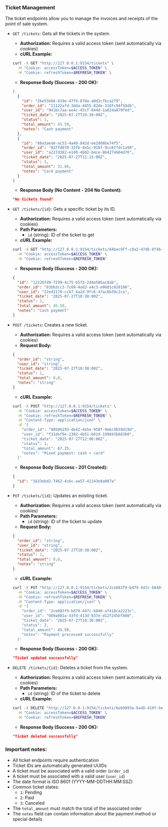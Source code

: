 ### Ticket Management

The ticket endpoints allow you to manage the invoices and receipts of the point of sale system.

- `GET /tickets`: Gets all the tickets in the system.
  - **Authorization:** Requires a valid access token (sent automatically via cookies)
  - **cURL Example:**
  ```bash
  curl -X GET "http://127.0.0.1:9154/tickets" \
    -H "Cookie: accessToken=$ACCESS_TOKEN" \
    -H "Cookie: refreshToken=$REFRESH_TOKEN" \
  ```
  - **Response Body (Success - 200 OK):**
  ```json
  [
    {
      "id": "2be55b66-819e-47f6-870a-a0d2cfbca279",
      "order_id": "11122afd-3dda-4455-82de-310fc94f58db",
      "user_id": "941bc7aa-ee4c-45cf-844d-1a624a870fed",
      "ticket_date": "2025-07-27T10:30:00Z",
      "status": 1,
      "total_amount": 45.50,
      "notes": "Cash payment"
    },
    {
      "id": "88a3aea6-ac53-4a40-842d-ee2d08be74f5",
      "order_id": "027fd070-33fb-4e5c-918f-9cc6f7dc1a94",
      "user_id": "a227d382-e1d0-4b02-b4ce-864274604d76",
      "ticket_date": "2025-07-27T11:15:00Z",
      "status": 2,
      "total_amount": 32.80,
      "notes": "Card payment"
    }
  ]
  ```
  - **Response Body (No Content - 204 No Content):**
  ```json
  "No tickets found"
  ```

- `GET /tickets/{id}`: Gets a specific ticket by its ID.
  - **Authorization:** Requires a valid access token (sent automatically via cookies)
  - **Path Parameters:**
    - `id` (string): ID of the ticket to get
  - **cURL Example:**
  ```bash
  curl -X GET "http://127.0.0.1:9154/tickets/64bec9ff-c8a2-47db-8f4b-f7d92b47dc1a" \
    -H "Cookie: accessToken=$ACCESS_TOKEN" \
    -H "Cookie: refreshToken=$REFRESH_TOKEN"
  ```
  - **Response Body (Success - 200 OK):**
  ```json
  {
    "id": "12226fd9-7299-4c75-b573-2d4a586ac8ab",
    "order_id": "83bb3cc3-7c60-4ad2-a4c3-e0601c028106",
    "user_id": "22ed1170-ccb7-4a2d-9fc6-47ac6b39c2ca",
    "ticket_date": "2025-07-27T10:30:00Z",
    "status": 1,
    "total_amount": 45.50,
    "notes": "Cash payment"
  }
  ```

- `POST /tickets`: Creates a new ticket.
  - **Authorization:** Requires a valid access token (sent automatically via cookies)
  - **Request Body:**
  ```json
  {
    "order_id": "string",
    "user_id": "string",
    "ticket_date": "2025-07-27T10:30:00Z",
    "status": 1,
    "total_amount": 0.0,
    "notes": "string"
  }
  ```
  - **cURL Example:**
  ```bash
  curl -X POST "http://127.0.0.1:9154/tickets" \
    -H "Cookie: accessToken=$ACCESS_TOKEN" \
    -H "Cookie: refreshToken=$REFRESH_TOKEN" \
    -H "Content-Type: application/json" \
    -d '{
      "order_id": "80506193-de42-4a5e-958f-9e6c9b59d19d",
      "user_id": "f31def9e-2382-4b51-b61d-199843b663b0",
      "ticket_date": "2025-07-27T12:00:00Z",
      "status": 1,
      "total_amount": 67.25,
      "notes": "Mixed payment: cash + card"
    }'
  ```
  - **Response Body (Success - 201 Created):**
  ```json
  {
    "id": "1633ebd2-7462-4c6c-aa57-41143e8a087a"
  }
  ```

- `PUT /tickets/{id}`: Updates an existing ticket.
  - **Authorization:** Requires a valid access token (sent automatically via cookies)
  - **Path Parameters:**
    - `id` (string): ID of the ticket to update
  - **Request Body:**
  ```json
  {
    "order_id": "string",
    "user_id": "string",
    "ticket_date": "2025-07-27T10:30:00Z",
    "status": 1,
    "total_amount": 0.0,
    "notes": "string"
  }
  ```
  - **cURL Example:**
  ```bash
  curl -X PUT "http://127.0.0.1:9154/tickets/2ce883f9-bd79-447c-b840-af418ca2223c" \
    -H "Cookie: accessToken=$ACCESS_TOKEN" \
    -H "Cookie: refreshToken=$REFRESH_TOKEN" \
    -H "Content-Type: application/json" \
    -d '{
      "order_id": "2ce883f9-bd79-447c-b840-af418ca2223c",
      "user_id": "089a081a-43fd-413d-937e-d12f245bf800",
      "ticket_date": "2025-07-27T10:30:00Z",
      "status": 2,
      "total_amount": 45.50,
      "notes": "Payment processed successfully"
    }'
  ```
  - **Response Body (Success - 200 OK):**
  ```json
  "Ticket updated successfully"
  ```

- `DELETE /tickets/{id}`: Deletes a ticket from the system.
  - **Authorization:** Requires a valid access token (sent automatically via cookies)
  - **Path Parameters:**
    - `id` (string): ID of the ticket to delete
  - **cURL Example:**
  ```bash
  curl -X DELETE "http://127.0.0.1:9154/tickets/6eb9893a-8a48-419f-be2f-1353a5c0f43a" \
    -H "Cookie: accessToken=$ACCESS_TOKEN" \
    -H "Cookie: refreshToken=$REFRESH_TOKEN"
  ```
  - **Response Body (Success - 200 OK):**
  ```json
  "Ticket deleted successfully"
  ```

### Important notes:
- All ticket endpoints require authentication 
- Ticket IDs are automatically generated UUIDs
- A ticket must be associated with a valid order (`order_id`)
- A ticket must be associated with a valid user (`user_id`)
- The date format is ISO 8601 (YYYY-MM-DDTHH:MM:SSZ)
- Common ticket states:
  - `1`: Pending
  - `2`: Paid
  - `3`: Canceled
- The `total_amount` must match the total of the associated order
- The `notes` field can contain information about the payment method or special details
